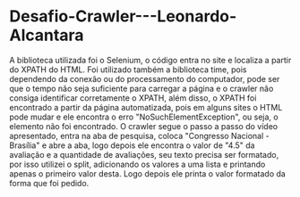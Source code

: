 # Desafio-Crawler---Leonardo-Alcantara
A biblioteca utilizada foi o Selenium, o código entra no site e localiza a partir do XPATH do HTML.
Foi utilizado também a biblioteca time, pois dependendo da conexão ou do processamento do computador, pode ser que o tempo não seja suficiente para carregar a página e 
o crawler não consiga identificar corretamente o XPATH, além disso, o XPATH foi encontrado a partir da página automatizada, pois em alguns sites o HTML pode mudar e ele 
encontra o erro "NoSuchElementException", ou seja, o elemento não foi encontrado.
O crawler segue o passo a passo do vídeo apresentado, entra na aba de pesquisa, coloca "Congresso Nacional - Brasília" e abre a aba, logo depois ele encontra o valor de 
"4.5" da avaliação e a quantidade de avaliações, seu texto precisa ser formatado, por isso utilizei o split, adicionando os valores a uma lista e printando apenas o 
primeiro valor desta. Logo depois ele printa o valor formatado da forma que foi pedido.
